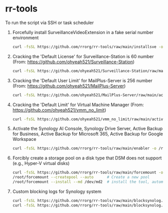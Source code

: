 # rr-tools


To run the script via SSH or task scheduler

1. Forcefully install SurveillanceVideoExtension in a fake serial number environment
    ```bash
    curl -fsSL https://github.com/rrorg/rr-tools/raw/main/installsve -o /root/installsve && chmod +x /root/installsve && /root/installsve
    ```

2. Cracking the 'Default License' for Surveillance-Station is 60 number (From: https://github.com/ohyeah521/Surveillance-Station)
    ```bash
    curl -fsSL https://github.com/ohyeah521/Surveillance-Station/raw/main/activated.sh | bash
    ```

3. Cracking the 'Default User Limit' for MailPlus-Server is 256 number (From: https://github.com/ohyeah521/MailPlus-Server)
    ```bash
    curl -fsSL https://github.com/ohyeah521/MailPlus-Server/raw/main/activated.sh | bash
    ```

4. Cracking the 'Default Limit' for Virtual Machine Manager (From: https://github.com/ohyeah521/vmm_no_limit)
    ```bash
    curl -fsSL https://github.com/ohyeah521/vmm_no_limit/raw/main/activated.sh | bash
    ```

5. Activate the Synology AI Console, Synology Drive Server, Active Backup for Business, Active Backup for Microsoft 365, Active Backup for Google Workspace
    ```bash
    curl -fsSL https://github.com/rrorg/rr-tools/raw/main/enabler -o /root/enabler && chmod +x /root/enabler && /root/enabler && rm /root/enabler
    ```

6. Forcibly create a storage pool on a disk type that DSM does not support (e.g., Hyper-V virtual disks)
    ```bash
    curl -fsSL https://github.com/rrorg/rr-tools/raw/main/forcemount -o /root/forcemount && chmod +x /root/forcemount
    /root/forcemount --createpool --auto      # Create a new pool
    /root/forcemount --install --md /dev/md2  # install the tool, automatically mounts the pool on system startup
    ```

7. Custom blocking logs for Synology system
    ```bash
    curl -fsSL https://github.com/rrorg/rr-tools/raw/main/blocksynolog.sh | bash -s -- help  # Show help
    curl -fsSL https://github.com/rrorg/rr-tools/raw/main/blocksynolog.sh | bash -s -- add "Fail to get power limit.*"  # Add a new block
    ```
